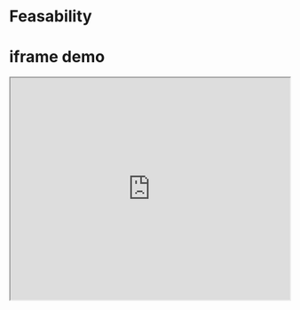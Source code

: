 # Feasability 

# iframe demo

<iframe src="https://docs.google.com/presentation/d/1ZH7nWJKULrmwyYZNJSP_ISHS-OIm1WQ13kSW3MOqtBs/edit#slide=id.g28479fb249f_2_1158" width="100%" height="400px"></iframe>